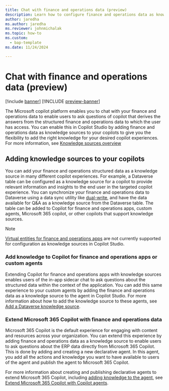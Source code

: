 ```yaml
---
title: Chat with finance and operations data (preview)
description: Learn how to configure finance and operations data as knowledge sources to enable chat experiences with your enterprise data
author: jaredha
ms.author: jaredha
ms.reviewer: johnmichalak
ms.topic: how-to
ms.custom: 
  - bap-template
ms.date: 11/24/2024

---
```


# Chat with finance and operations data (preview)

[!include [banner](../includes/banner.md)]
[!INCLUDE [preview-banner](~/../shared-content/shared/preview-includes/preview-banner.md)]

The Microsoft copilot platform enables you to chat with your finance and operations data to enable users to ask questions of copilot that derives the answers from the structured finance and operations data to which the user has access. You can enable this in Copilot Studio by adding finance and operations data as knowledge sources to your copilots to give you the flexibility to add the right knowledge for your desired copilot experiences. For more information, see [Knowledge sources overview](microsoft-copilot-studio/knowledge-copilot-studio)

## Adding knowledge sources to your copilots
You can add your finance and operations structured data as a knowledge source in many different copilot experiences. For example, a Dataverse table can be configured as a knowledge source for a copilot to provide relevant information and insights to the end user in the targeted copilot experience. You can synchronize your finance and operations data to Dataverse using a data sync utility like [dual-write](../data-entities/dual-write/dual-write-overview.md), and have the data available for Q&A as a knowledge source from the Dataverse table. The table can be added to Copilot for finance and operations apps, custom agents, Microsoft 365 copilot, or other copilots that support knowledge sources.

> [!NOTE]
> [Virtual entities for finance and operations apps](../power-platform/virtual-entities-overview.md) are not currently supported for configuration as knowledge sources in Copilot Studio. 

### Add knowledge to Copilot for finance and operations apps or custom agents
Extending Copilot for finance and operations apps with knowledge sources enables users of the in-app sidecar chat to ask questions about the structured data within the context of the application. You can add this same experience to your custom agents by adding the finance and operations data as a knowledge source to the agent in Copilot Studio. For more information about how to add the knowledge source to these agents, see [Add a Dataverse knowledge source](microsoft-copilot-studio/knowledge-add-dataverse).

### Extend Microsoft 365 Copilot with finance and operations data
Microsoft 365 Copilot is the default experience for engaging with content and resources across your organization. You can extend this experience by adding finance and operations data as a knowledge source to enable users to ask questions about the ERP data directly from Microsoft 365 Copilot. This is done by adding and creating a new declarative agent. In this agent, you add all the actions and knowledge you want to have available to users of the agent and publish the agent to Microsoft 365 Copilot.

For more information about creating and publishing declarative agents to extend Microsoft 365 Copilot, including [adding knowledge to the agent](microsoft-copilot-studio/microsoft-copilot-extend-copilot-extensions#add-knowledge-to-a-copilot-agent),
see [Extend Microsoft 365 Copilot with Copilot agents](microsoft-copilot-studio/microsoft-copilot-extend-copilot-extension).
